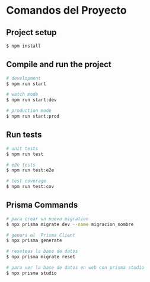 # Comandos del Proyecto

## Project setup

```bash
$ npm install
```

## Compile and run the project

```bash
# development
$ npm run start

# watch mode
$ npm run start:dev

# production mode
$ npm run start:prod
```

## Run tests

```bash
# unit tests
$ npm run test

# e2e tests
$ npm run test:e2e

# test coverage
$ npm run test:cov
```

## Prisma Commands

```bash
# para crear un nuevo migration
$ npx prisma migrate dev --name migracion_nombre

# genera el  Prisma Client
$ npx prisma generate

# reseteas la base de datos
$ npx prisma migrate reset

# para ver la base de datos en web con prisma studio
$ npx prisma studio

```
